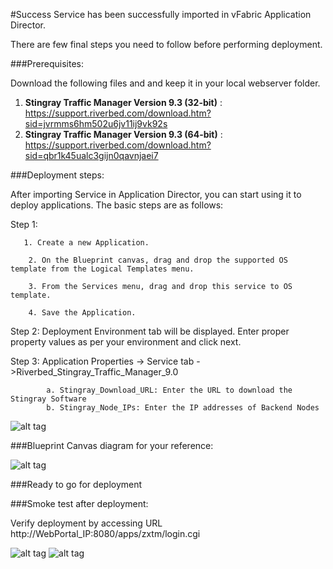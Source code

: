 #Success
Service has been successfully imported in  vFabric Application Director. 

There are few final steps you need to follow before performing deployment.

###Prerequisites:

Download the following files and  and keep it in your local webserver folder.

1. **Stingray Traffic Manager Version 9.3 (32-bit)** : https://support.riverbed.com/download.htm?sid=jvrmms6hm502u6jv11ij9vk92s
2. **Stingray Traffic Manager Version 9.3 (64-bit)** : https://support.riverbed.com/download.htm?sid=qbr1k45ualc3gijn0qavnjaei7

###Deployment steps:

After importing Service in Application Director, you can start using it to deploy applications. The basic steps are as follows:

Step 1:

	   1. Create a new Application.
	 
	    2. On the Blueprint canvas, drag and drop the supported OS template from the Logical Templates menu.
	
	    3. From the Services menu, drag and drop this service to OS template.
	
	    4. Save the Application.
    
Step 2: Deployment Environment tab will be displayed. Enter proper property values as per your environment and click next.

Step 3: Application Properties -> Service tab ->Riverbed_Stingray_Traffic_Manager_9.0

			a. Stingray_Download_URL: Enter the URL to download the Stingray Software
			b. Stingray_Node_IPs: Enter the IP addresses of Backend Nodes
![alt tag](https://raw.github.com/vmware-applicationdirector/solutions-import-beta/Riverbed-Stingray-Traffic-Manager-9_0-Service-50/Riverbed-Stingray-Traffic-Manager-9.0_properties.jpg)  
	
###Blueprint Canvas diagram for your reference: 

![alt tag](https://raw.github.com/vmware-applicationdirector/solutions-import-beta/Riverbed-Stingray-Traffic-Manager-9_0-Service-50/Riverbed-Stingray-Traffic-Manager-9.0-Canvas.jpg)

###Ready to go for deployment

###Smoke test after deployment:

Verify deployment by accessing URL http://WebPortal_IP:8080/apps/zxtm/login.cgi

![alt tag](https://raw.github.com/vmware-applicationdirector/solutions-import-beta/Riverbed-Stingray-Traffic-Manager-9_0-Service-50/Smoke-test-Login-Page.png)
![alt tag](https://raw.github.com/vmware-applicationdirector/solutions-import-beta/Riverbed-Stingray-Traffic-Manager-9_0-Service-50/Smoke-test-Logout-Page.png)





 








